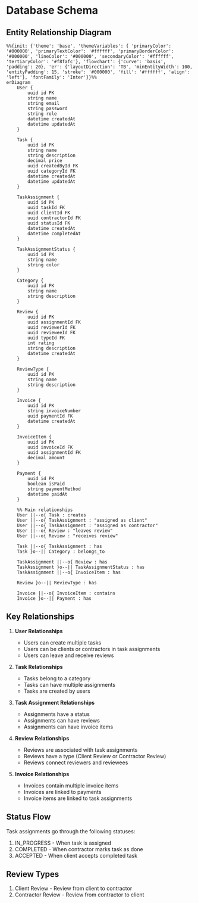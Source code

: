 # Database Schema

## Entity Relationship Diagram

```mermaid
%%{init: {'theme': 'base', 'themeVariables': { 'primaryColor': '#000000', 'primaryTextColor': '#ffffff', 'primaryBorderColor': '#000000', 'lineColor': '#000000', 'secondaryColor': '#ffffff', 'tertiaryColor': '#f8fafc'}, 'flowchart': {'curve': 'basis', 'padding': 20}, 'er': {'layoutDirection': 'TB', 'minEntityWidth': 100, 'entityPadding': 15, 'stroke': '#000000', 'fill': '#ffffff', 'align': 'left'}, 'fontFamily': 'Inter'}}%%
erDiagram
    User {
        uuid id PK
        string name
        string email
        string password
        string role
        datetime createdAt
        datetime updatedAt
    }

    Task {
        uuid id PK
        string name
        string description
        decimal price
        uuid createdById FK
        uuid categoryId FK
        datetime createdAt
        datetime updatedAt
    }

    TaskAssignment {
        uuid id PK
        uuid taskId FK
        uuid clientId FK
        uuid contractorId FK
        uuid statusId FK
        datetime createdAt
        datetime completedAt
    }

    TaskAssignmentStatus {
        uuid id PK
        string name
        string color
    }

    Category {
        uuid id PK
        string name
        string description
    }

    Review {
        uuid id PK
        uuid assignmentId FK
        uuid reviewerId FK
        uuid revieweeId FK
        uuid typeId FK
        int rating
        string description
        datetime createdAt
    }

    ReviewType {
        uuid id PK
        string name
        string description
    }

    Invoice {
        uuid id PK
        string invoiceNumber
        uuid paymentId FK
        datetime createdAt
    }

    InvoiceItem {
        uuid id PK
        uuid invoiceId FK
        uuid assignmentId FK
        decimal amount
    }

    Payment {
        uuid id PK
        boolean isPaid
        string paymentMethod
        datetime paidAt
    }

    %% Main relationships
    User ||--o{ Task : creates
    User ||--o{ TaskAssignment : "assigned as client"
    User ||--o{ TaskAssignment : "assigned as contractor"
    User ||--o{ Review : "leaves review"
    User ||--o{ Review : "receives review"
    
    Task ||--o{ TaskAssignment : has
    Task }o--|| Category : belongs_to
    
    TaskAssignment ||--o{ Review : has
    TaskAssignment }o--|| TaskAssignmentStatus : has
    TaskAssignment ||--o{ InvoiceItem : has
    
    Review }o--|| ReviewType : has
    
    Invoice ||--o{ InvoiceItem : contains
    Invoice }o--|| Payment : has
```

## Key Relationships

1. **User Relationships**
   - Users can create multiple tasks
   - Users can be clients or contractors in task assignments
   - Users can leave and receive reviews

2. **Task Relationships**
   - Tasks belong to a category
   - Tasks can have multiple assignments
   - Tasks are created by users

3. **Task Assignment Relationships**
   - Assignments have a status
   - Assignments can have reviews
   - Assignments can have invoice items

4. **Review Relationships**
   - Reviews are associated with task assignments
   - Reviews have a type (Client Review or Contractor Review)
   - Reviews connect reviewers and reviewees

5. **Invoice Relationships**
   - Invoices contain multiple invoice items
   - Invoices are linked to payments
   - Invoice items are linked to task assignments

## Status Flow

Task assignments go through the following statuses:
1. IN_PROGRESS - When task is assigned
2. COMPLETED - When contractor marks task as done
3. ACCEPTED - When client accepts completed task

## Review Types

1. Client Review - Review from client to contractor
2. Contractor Review - Review from contractor to client
